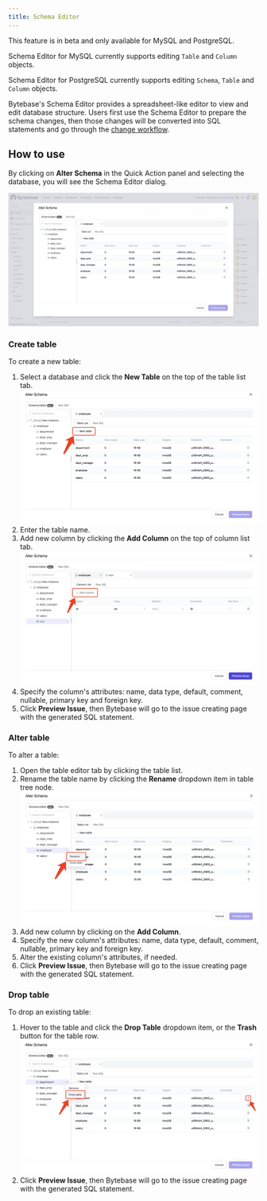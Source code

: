```yaml
---
title: Schema Editor
---
```


<hint-block type="info">

This feature is in beta and only available for MySQL and PostgreSQL.

Schema Editor for MySQL currently supports editing `Table` and `Column` objects.

Schema Editor for PostgreSQL currently supports editing `Schema`, `Table` and `Column` objects.

</hint-block>

Bytebase's Schema Editor provides a spreadsheet-like editor to view and edit database structure. Users first use the Schema Editor to prepare the schema changes, then those changes will be converted into SQL statements and go through the [change workflow](/docs/change-database/change-workflow).

## How to use

By clicking on **Alter Schema** in the Quick Action panel and selecting the database, you will see the Schema Editor dialog.

![schema-editor-dialog](/static/docs/change-database/schema-editor/schema-editor-dialog.webp)

### Create table

To create a new table:

1. Select a database and click the **New Table** on the top of the table list tab.
   ![create-table-button](/static/docs/change-database/schema-editor/create-table-button.webp)
1. Enter the table name.
1. Add new column by clicking the **Add Column** on the top of column list tab.
   ![add-column-button](/static/docs/change-database/schema-editor/add-column-button.webp)
1. Specify the column's attributes: name, data type, default, comment, nullable, primary key and foreign key.
1. Click **Preview Issue**, then Bytebase will go to the issue creating page with the generated SQL statement.

### Alter table

To alter a table:

1. Open the table editor tab by clicking the table list.
1. Rename the table name by clicking the **Rename** dropdown item in table tree node.
   ![table-rename-button](/static/docs/change-database/schema-editor/table-rename-button.webp)
1. Add new column by clicking on the **Add Column**.
1. Specify the new column's attributes: name, data type, default, comment, nullable, primary key and foreign key.
1. Alter the existing column's attributes, if needed.
1. Click **Preview Issue**, then Bytebase will go to the issue creating page with the generated SQL statement.

### Drop table

To drop an existing table:

1. Hover to the table and click the **Drop Table** dropdown item, or the **Trash** button for the table row.
   ![drop-table-button](/static/docs/change-database/schema-editor/drop-table-button.webp)
1. Click **Preview Issue**, then Bytebase will go to the issue creating page with the generated SQL statement.
